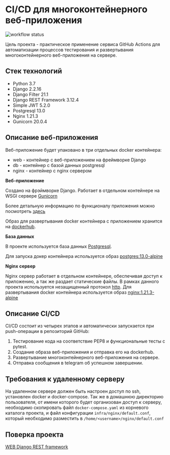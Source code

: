 # CI/CD для многоконтейнерного веб-приложения
![workflow status](https://github.com/Viktoria-create/yamdb_final/actions/workflows/yamdb_workflow.yml/badge.svg)

Цель проекта - практическое применение сервиса GitHub Actions для автоматизации 
процессов тестирования и развертывания многоконтейнерного веб-приложения на сервере.

## Стек технологий
- Python 3.7
- Django 2.2.16
- Django Filter 21.1
- Django REST Framework 3.12.4
- Simple JWT 5.2.0
- Postgresql 13.0
- Nginx 1.21.3
- Gunicorn 20.0.4

## Описание веб-приложения
Веб-приложение будет упаковано в три отдельных docker контейнера:
- web - контейнер с веб-приложением на фреймворке Django
- db - контейнер с базой данных postgresql
- nginx - контейнер с nginx сервером

**Веб-приложение**

Создано на фрэймворке Django. Работает в отдельном контейнере на WSGI сервере 
[Gunicorn](https://gunicorn.org/)

Более детальную информацию по функционалу приложения можно посмотреть [здесь](https://github.com/evgeny81d/api_yamdb#readme)

Образ для развертывания docker контейнера с приложением хранится на [dockerhub](https://hub.docker.com/repository/docker/evgeny81d/api_yamdb).

**База данных**

В проекте используется база данных [Postgresql](https://www.postgresql.org/).

Для запуска докер контейнера используется образ [postgres:13.0-alpine](https://hub.docker.com/_/postgres/tags?page=1&name=13.0-alpine)

**Nginx сервер**

Nginx сервер работает в отдельном контейнере, обеспечивая доступ к приложению,
а так же раздает статические файлы. В рамках данного проекта используется
незащищенный протокол [http](https://ru.wikipedia.org/wiki/HTTP). Для развертывания 
docker контейнера используется образ [nginx:1.21.3-alpine](https://hub.docker.com/_/nginx/tags?page=1&name=1.21.3-alpine)


## Описание CI/CD
CI/CD состоит из четырех этапов и автоматически запускается при push-операции в репозиторий GitHub:
1. Тестирование кода на соответствие PEP8 и функциональные тесты с pytest.
2. Создание образа веб-приложения и отправка его на dockerhub.
3. Развертывание многоконтейнерного веб-приложения на сервере.
4. Отправка сообщения в telegram об успешном завершении.


## Требования к удаленному серверу
На удаленном сервере должен быть настроен доступ по ssh, установлен docker и docker-compose.
Так же в домашнюю директорию пользователя, от имени которого будет организован доступ к серверу,
необходимо скопировать файл `docker-compose.yaml` из корневого каталога проекта, и файл конфигурации 
`infra/nginx/default.conf`, который необходимо разместить в `/home/<username>/nginx/default.conf`

## Поверка проекта 
 [WEB Django REST framework](http://51.250.98.165/admin)
